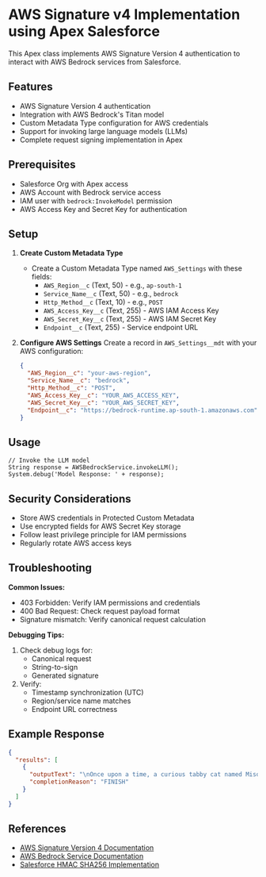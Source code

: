 # AWS Signature v4 Implementation using Apex Salesforce

This Apex class implements AWS Signature Version 4 authentication to interact with AWS Bedrock services from Salesforce.

## Features
- AWS Signature Version 4 authentication
- Integration with AWS Bedrock's Titan model
- Custom Metadata Type configuration for AWS credentials
- Support for invoking large language models (LLMs)
- Complete request signing implementation in Apex

## Prerequisites
- Salesforce Org with Apex access
- AWS Account with Bedrock service access
- IAM user with `bedrock:InvokeModel` permission
- AWS Access Key and Secret Key for authentication

## Setup

1. **Create Custom Metadata Type**
   - Create a Custom Metadata Type named `AWS_Settings` with these fields:
     - `AWS_Region__c` (Text, 50) - e.g., `ap-south-1`
     - `Service_Name__c` (Text, 50) - e.g., `bedrock`
     - `Http_Method__c` (Text, 10) - e.g., `POST`
     - `AWS_Access_Key__c` (Text, 255) - AWS IAM Access Key
     - `AWS_Secret_Key__c` (Text, 255) - AWS IAM Secret Key
     - `Endpoint__c` (Text, 255) - Service endpoint URL

2. **Configure AWS Settings**
   Create a record in `AWS_Settings__mdt` with your AWS configuration:
   ```json
   {
     "AWS_Region__c": "your-aws-region",
     "Service_Name__c": "bedrock",
     "Http_Method__c": "POST",
     "AWS_Access_Key__c": "YOUR_AWS_ACCESS_KEY",
     "AWS_Secret_Key__c": "YOUR_AWS_SECRET_KEY",
     "Endpoint__c": "https://bedrock-runtime.ap-south-1.amazonaws.com"
   }
   ```

## Usage

```apex
// Invoke the LLM model
String response = AWSBedrockService.invokeLLM();
System.debug('Model Response: ' + response);
```

## Security Considerations
- Store AWS credentials in Protected Custom Metadata
- Use encrypted fields for AWS Secret Key storage
- Follow least privilege principle for IAM permissions
- Regularly rotate AWS access keys

## Troubleshooting

**Common Issues:**
- 403 Forbidden: Verify IAM permissions and credentials
- 400 Bad Request: Check request payload format
- Signature mismatch: Verify canonical request calculation

**Debugging Tips:**
1. Check debug logs for:
   - Canonical request
   - String-to-sign
   - Generated signature
2. Verify:
   - Timestamp synchronization (UTC)
   - Region/service name matches
   - Endpoint URL correctness

## Example Response
```json
{
  "results": [
    {
      "outputText": "\nOnce upon a time, a curious tabby cat named Miso discovered a secret garden...",
      "completionReason": "FINISH"
    }
  ]
}
```

## References
- [AWS Signature Version 4 Documentation](https://docs.aws.amazon.com/general/latest/gr/signature-version-4.html)
- [AWS Bedrock Service Documentation](https://aws.amazon.com/bedrock/)
- [Salesforce HMAC SHA256 Implementation](https://developer.salesforce.com/docs/atlas.en-us.apexref.meta/apexref/apex_classes_restful_crypto.htm)
```
